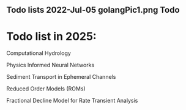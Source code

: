 Todo lists
2022-Jul-05
golangPic1.png
Todo
-----

# Todo list in 2025:

Computational Hydrology
 
Physics Informed Neural Networks
 
Sediment Transport in Ephemeral Channels
 
Reduced Order Models (ROMs)

Fractional Decline Model for Rate Transient Analysis